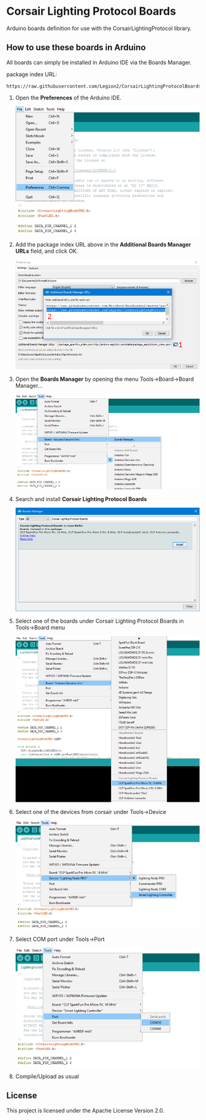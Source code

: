 # Corsair Lighting Protocol Boards
Arduino boards definition for use with the CorsairLightingProtocol library.

## How to use these boards in Arduino
All boards can simply be installed in Arduino IDE via the Boards Manager.

package index URL:
```
https://raw.githubusercontent.com/Legion2/CorsairLightingProtocolBoards/master/package_Legion2_CorsairLightingProtocolBoards_index.json
```

1. Open the **Preferences** of the Arduino IDE.

   ![File->Preferences](images/open-preferences.png)
1. Add the package index URL above in the **Additional Boards Manager URLs** field, and click OK.

   ![Additional Boards Manager URLs Pop-up](images/add-package-url.png)
1. Open the **Boards Manager** by opening the menu Tools->Board->Board Manager...

   ![Tools->Board->Board Manager...](images/open-boards-manager.png)
1. Search and install **Corsair Lighting Protocol Boards**

   ![install boards in Board Manager](images/install-boards.png)
1. Select one of the boards under Corsair Lighting Protocol Boards in Tools->Board menu

   ![Tools->Board menu](images/select-board.png)
1. Select one of the devices from corsair under Tools->Device

   ![Tools->Device](images/select-device.png)
1. Select COM port under Tools->Port

   ![Tools->Port](images/select-port.png)
1. Compile/Upload as usual

## License
This project is licensed under the Apache License Version 2.0.
